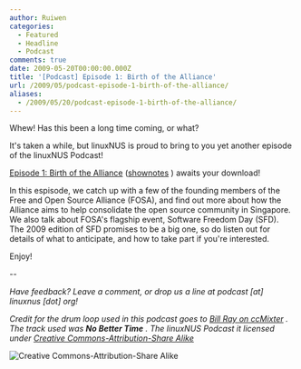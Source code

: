 ```yaml
---
author: Ruiwen
categories:
  - Featured
  - Headline
  - Podcast
comments: true
date: 2009-05-20T00:00:00.000Z
title: '[Podcast] Episode 1: Birth of the Alliance'
url: /2009/05/podcast-episode-1-birth-of-the-alliance/
aliases:
  - /2009/05/20/podcast-episode-1-birth-of-the-alliance/
---
```


Whew! Has this been a long time coming, or what?

It's taken a while, but linuxNUS is proud to bring to you yet another episode of the linuxNUS Podcast!

<a title="Episode 01: Birth of the Alliance" href="http://opensource.nus.edu.sg/podcasts/linuxnus-episode01-birth_of_the_alliance.mp3" title="Episode 01: Birth of the Alliance">Episode 1: Birth of the Alliance</a> (<a href="http://opensource.nus.edu.sg/podcasts/linuxnus-episode01-birth_of_the_alliance-shownotes.txt">shownotes</a> ) awaits your download!

In this espisode, we catch up with a few of the founding members of the Free and Open Source Alliance (FOSA), and find out more about how the Alliance aims to help consolidate the open source community in Singapore. We also talk about FOSA's flagship event, Software Freedom Day (SFD). The 2009 edition of SFD promises to be a big one, so do listen out for details of what to anticipate, and how to take part if you're interested.

Enjoy!

--

<em>Have feedback? Leave a comment, or drop us a line at podcast [at] linuxnus [dot] org!</em>

<em>Credit for the drum loop used in this podcast goes to <a href="http://ccmixter.org/people/BillRayDrums/sample">Bill Ray on ccMixter</a> . The track used was <strong>No Better Time</strong> . The linuxNUS Podcast it licensed under <a href="http://creativecommons.org/licenses/by-sa/3.0/">Creative Commons-Attribution-Share Alike</a> </em>

<img src="http://i.creativecommons.org/l/by-sa/3.0/88x31.png" alt="Creative Commons-Attribution-Share Alike" />
